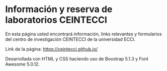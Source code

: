 # Información y reserva de laboratorios CEINTECCI
En esta página usted encontrará información, links relevantes y formularios del centro de investigación CEINTECCI de la universidad ECCI.

Link de la página: https://ceintecci.github.io/

Desarrollada con HTML y CSS haciendo uso de Boostrap 5.1.3 y Font Awesome 5.0.12.